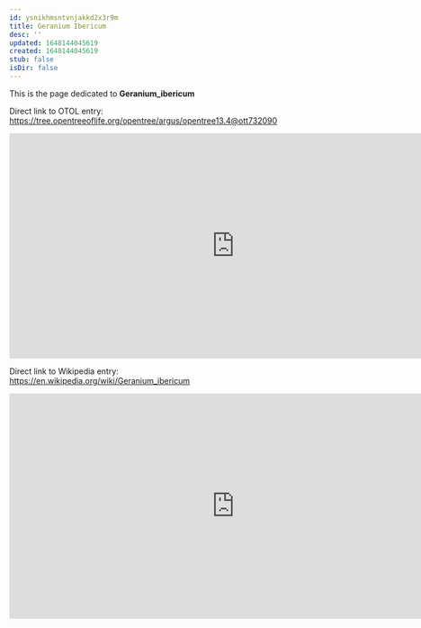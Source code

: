 ```yaml
---
id: ysnikhmsntvnjakkd2x3r9m
title: Geranium Ibericum
desc: ''
updated: 1648144045619
created: 1648144045619
stub: false
isDir: false
---
```

This is the page dedicated to **Geranium_ibericum**


Direct link to OTOL entry: https://tree.opentreeoflife.org/opentree/argus/opentree13.4@ott732090



<html>
    <body>
    <iframe src="https://tree.opentreeoflife.org/opentree/argus/opentree13.4@ott732090"
    width="800" height="400" frameborder="0" allowfullscreen> </iframe>
    </body>
</html>
    


Direct link to Wikipedia entry: https://en.wikipedia.org/wiki/Geranium_ibericum



<html>
    <body>
    <iframe src="https://en.wikipedia.org/wiki/Geranium_ibericum"
    width="800" height="400" frameborder="0" allowfullscreen> </iframe>
    </body>
</html>
    
